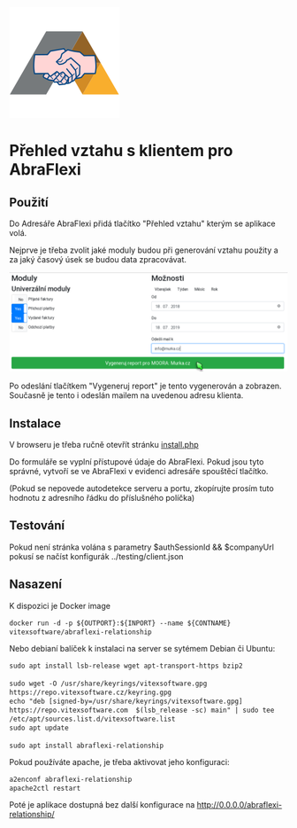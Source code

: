 ![project logo](project-logo.png?raw=true)

Přehled vztahu s klientem pro AbraFlexi
=======================================

Použití
-------

Do Adresáře AbraFlexi přidá tlačítko "Přehled vztahu" kterým se aplikace volá.

Nejprve je třeba zvolit jaké moduly budou při generování vztahu použity a za
jaký časový úsek se budou data zpracovávat.

![settings](settings.png?raw=true)

Po odeslání tlačítkem "Vygeneruj report" je tento vygenerován a zobrazen. 
Současně je tento i odeslán mailem na uvedenou adresu klienta.

Instalace
---------

V browseru je třeba ručně otevřít stránku [install.php](src/install.php)

Do formuláře se vyplní přístupové údaje do AbraFlexi. 
Pokud jsou tyto správné, vytvoří se ve AbraFlexi v evidenci adresáře spouštěcí tlačítko.

(Pokud se nepovede autodetekce serveru a portu, zkopírujte prosím tuto hodnotu z adresního řádku do příslušného políčka)


Testování
---------

Pokud není stránka volána s parametry $authSessionId && $companyUrl pokusí se načíst konfigurák ../testing/client.json

Nasazení
--------

K dispozici je Docker image

```
docker run -d -p ${OUTPORT}:${INPORT} --name ${CONTNAME} vitexsoftware/abraflexi-relationship
```

Nebo debianí balíček k instalaci na server se sytémem Debian či Ubuntu:

```
sudo apt install lsb-release wget apt-transport-https bzip2

sudo wget -O /usr/share/keyrings/vitexsoftware.gpg https://repo.vitexsoftware.cz/keyring.gpg
echo "deb [signed-by=/usr/share/keyrings/vitexsoftware.gpg]  https://repo.vitexsoftware.com  $(lsb_release -sc) main" | sudo tee /etc/apt/sources.list.d/vitexsoftware.list
sudo apt update

sudo apt install abraflexi-relationship
```

Pokud používáte apache, je třeba aktivovat jeho konfiguraci:

```
a2enconf abraflexi-relationship
apache2ctl restart
```

Poté je aplikace dostupná bez další konfigurace na http://0.0.0.0/abraflexi-relationship/
